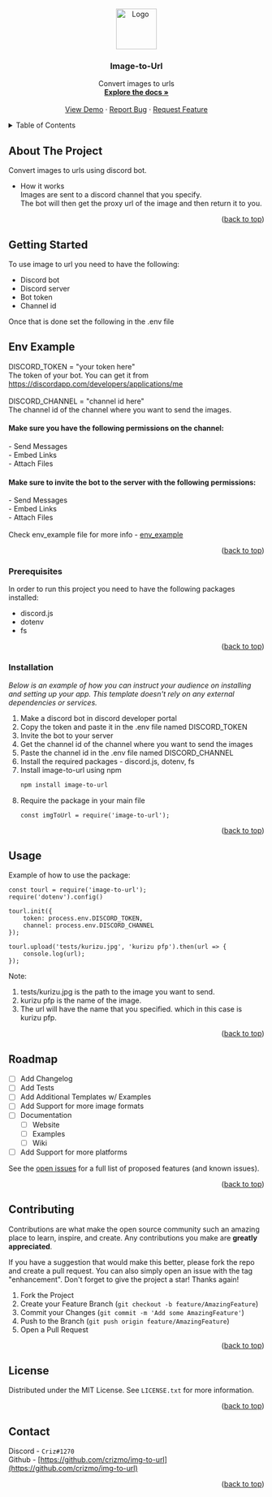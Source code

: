 <a name="readme-top"></a>

<br />
<div align="center">
  <a href="https://github.com/crizmo/img-to-url">
    <img src="https://cdn.discordapp.com/attachments/910210865683386408/1058270655625314344/Untitled_design.png" alt="Logo" width="80" height="80">
  </a>

  <h3 align="center">Image-to-Url</h3>

  <p align="center">
    Convert images to urls
    <br />
    <a href="https://github.com/crizmo/img-to-url"><strong>Explore the docs »</strong></a>
    <br />
    <br />
    <a href="https://github.com/crizmo/img-to-url">View Demo</a>
    ·
    <a href="https://github.com/crizmo/img-to-url/issues">Report Bug</a>
    ·
    <a href="https://github.com/crizmo/img-to-url/issues">Request Feature</a>
  </p>
</div>



<!-- TABLE OF CONTENTS -->
<details>
  <summary>Table of Contents</summary>
  <ol>
    <li>
      <a href="#about-the-project">About The Project</a>
    </li>
    <li>
      <a href="#getting-started">Getting Started</a>
      <ul>
        <li><a href='#env-example'>Env Example</a></li>
        <li><a href="#prerequisites">Prerequisites</a></li>
        <li><a href="#installation">Installation</a></li>
        <li><a href="#usage">Usage</a></li>
      </ul>
    </li>
    <li><a href="#roadmap">Roadmap</a></li>
    <li><a href="#contributing">Contributing</a></li>
    <li><a href="#license">License</a></li>
    <li><a href="#contact">Contact</a></li>
  </ol>
</details>


<!-- ABOUT THE PROJECT -->
## About The Project

Convert images to urls using discord bot. 
- How it works <br>
Images are sent to a discord channel that you specify. <br>
The bot will then get the proxy url of the image and then return it to you. <br>

<p align="right">(<a href="#readme-top">back to top</a>)</p>

<!-- GETTING STARTED -->
## Getting Started

To use image to url you need to have the following:
- Discord bot 
- Discord server
- Bot token
- Channel id

Once that is done set the following in the .env file <br>

## Env Example
DISCORD_TOKEN = "your token here" <br>
The token of your bot. You can get it from https://discordapp.com/developers/applications/me <br><br>
DISCORD_CHANNEL = "channel id here" <br>
The channel id of the channel where you want to send the images.

<h4>Make sure you have the following permissions on the channel:</h4>
- Send Messages <br>
- Embed Links <br>
- Attach Files <br>

<h4>Make sure to invite the bot to the server with the following permissions:</h4>
- Send Messages <br>
- Embed Links <br>
- Attach Files <br>
<br>
Check env_example file for more info - <a href="/tests/.env_example">env_example</a>

<p align="right">(<a href="#readme-top">back to top</a>)</p>

### Prerequisites

In order to run this project you need to have the following packages installed:
- discord.js
- dotenv
- fs

<p align="right">(<a href="#readme-top">back to top</a>)</p>

### Installation

_Below is an example of how you can instruct your audience on installing and setting up your app. This template doesn't rely on any external dependencies or services._

1. Make a discord bot in discord developer portal
2. Copy the token and paste it in the .env file named DISCORD_TOKEN
3. Invite the bot to your server
4. Get the channel id of the channel where you want to send the images
5. Paste the channel id in the .env file named DISCORD_CHANNEL
6. Install the required packages - discord.js, dotenv, fs
7. Install image-to-url using npm
   ```sh
   npm install image-to-url
   ```
8. Require the package in your main file
   ```JS
   const imgToUrl = require('image-to-url');
   ```


<p align="right">(<a href="#readme-top">back to top</a>)</p>



<!-- USAGE EXAMPLES -->
## Usage

Example of how to use the package:
```JS
const tourl = require('image-to-url');
require('dotenv').config()

tourl.init({
    token: process.env.DISCORD_TOKEN,
    channel: process.env.DISCORD_CHANNEL
});

tourl.upload('tests/kurizu.jpg', 'kurizu pfp').then(url => {
    console.log(url);
});
``` 

Note: 
1. tests/kurizu.jpg is the path to the image you want to send. <br>
2. kurizu pfp is the name of the image. <br>
3. The url will have the name that you specified. which in this case is kurizu pfp. <br>

<p align="right">(<a href="#readme-top">back to top</a>)</p>

<!-- ROADMAP -->
## Roadmap

- [ ] Add Changelog
- [ ] Add Tests
- [ ] Add Additional Templates w/ Examples
- [ ] Add Support for more image formats
- [ ] Documentation
    - [ ] Website
    - [ ] Examples
    - [ ] Wiki
- [ ] Add Support for more platforms

See the [open issues](https://github.com/crizmo/img-to-url/issues) for a full list of proposed features (and known issues).

<p align="right">(<a href="#readme-top">back to top</a>)</p>



<!-- CONTRIBUTING -->
## Contributing

Contributions are what make the open source community such an amazing place to learn, inspire, and create. Any contributions you make are **greatly appreciated**.

If you have a suggestion that would make this better, please fork the repo and create a pull request. You can also simply open an issue with the tag "enhancement".
Don't forget to give the project a star! Thanks again!

1. Fork the Project
2. Create your Feature Branch (`git checkout -b feature/AmazingFeature`)
3. Commit your Changes (`git commit -m 'Add some AmazingFeature'`)
4. Push to the Branch (`git push origin feature/AmazingFeature`)
5. Open a Pull Request

<p align="right">(<a href="#readme-top">back to top</a>)</p>



<!-- LICENSE -->
## License

Distributed under the MIT License. See `LICENSE.txt` for more information.

<p align="right">(<a href="#readme-top">back to top</a>)</p>



<!-- CONTACT -->
## Contact

Discord - ``Criz#1270`` <br>
Github - [https://github.com/crizmo/img-to-url](https://github.com/crizmo/img-to-url)

<p align="right">(<a href="#readme-top">back to top</a>)</p>
